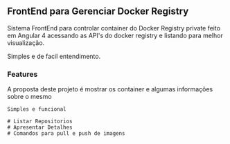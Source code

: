 ## FrontEnd para Gerenciar Docker Registry

Sistema FrontEnd para controlar container do Docker Registry private feito em Angular 4 acessando as API's do docker registry e listando para melhor visualização.

Simples e de facil entendimento.

### Features

A proposta deste projeto é mostrar os container e algumas informações sobre o mesmo

```funcionalidade
Simples e funcional

# Listar Repositorios
# Apresentar Detalhes
# Comandos para pull e push de imagens
